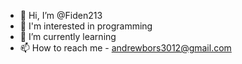 - 👋 Hi, I’m @Fiden213
- 👀 I'm interested in programming
- 🌱 I’m currently learning
- 📫 How to reach me - andrewbors3012@gmail.com

<!---
Fiden213/Fiden213 is a ✨ special ✨ repository because its `README.md` (this file) appears on your GitHub profile.
You can click the Preview link to take a look at your changes.
--->
